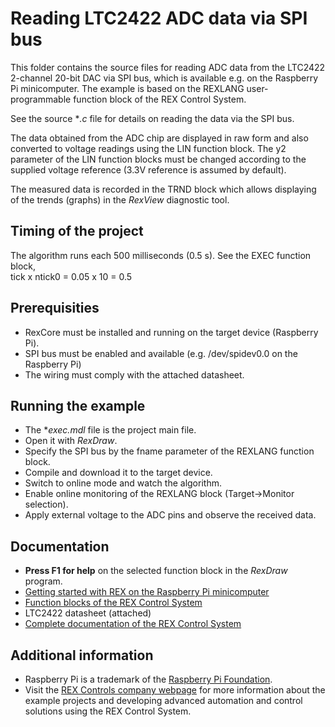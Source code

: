 Reading LTC2422 ADC data via SPI bus 
====================================

This folder contains the source files for reading ADC data from the LTC2422
2-channel 20-bit DAC via SPI bus, which is available e.g. on the Raspberry Pi 
minicomputer. The example is based on the REXLANG user-programmable function 
block of the REX Control System. 

See the source **.c* file for details on reading the data via the SPI bus.

The data obtained from the ADC chip are displayed in raw form and also converted 
to voltage readings using the LIN function block. The y2 parameter of the LIN 
function blocks must be changed according to the supplied voltage reference 
(3.3V reference is assumed by default). 

The measured data is recorded in the TRND block which allows displaying of the 
trends (graphs) in the *RexView* diagnostic tool. 

## Timing of the project ##

The algorithm runs each 500 milliseconds (0.5 s). See the EXEC function block,  
tick x ntick0 = 0.05 x 10 = 0.5 

## Prerequisities ##
- RexCore must be installed and running on the target device (Raspberry Pi).
- SPI bus must be enabled and available (e.g. /dev/spidev0.0 on the Raspberry Pi)
- The wiring must comply with the attached datasheet. 

## Running the example ##
- The **exec.mdl* file is the project main file.
- Open it with *RexDraw*.
- Specify the SPI bus by the fname parameter of the REXLANG function block.
- Compile and download it to the target device.
- Switch to online mode and watch the algorithm.
- Enable online monitoring of the REXLANG block (Target->Monitor selection).
- Apply external voltage to the ADC pins and observe the received data.  

## Documentation ##

- **Press F1 for help** on the selected function block in the *RexDraw* program.
- [Getting started with REX on the Raspberry Pi minicomputer](http://www.rexcontrols.com/media/DOC/ENGLISH/REX_Getting_Started_RasPi_ENG.pdf)
- [Function blocks of the REX Control System](http://www.rexcontrols.com/media/HTML/DOC/ENGLISH/index.html)
- LTC2422 datasheet (attached)
- [Complete documentation of the REX Control System](http://www.rexcontrols.com/documentation-and-support)

## Additional information ##

- Raspberry Pi is a trademark of the [Raspberry Pi Foundation](http://www.raspberrypi.org).
- Visit the [REX Controls company webpage](http://www.rexcontrols.com) 
for more information about the example projects and developing advanced 
automation and control solutions using the REX Control System.